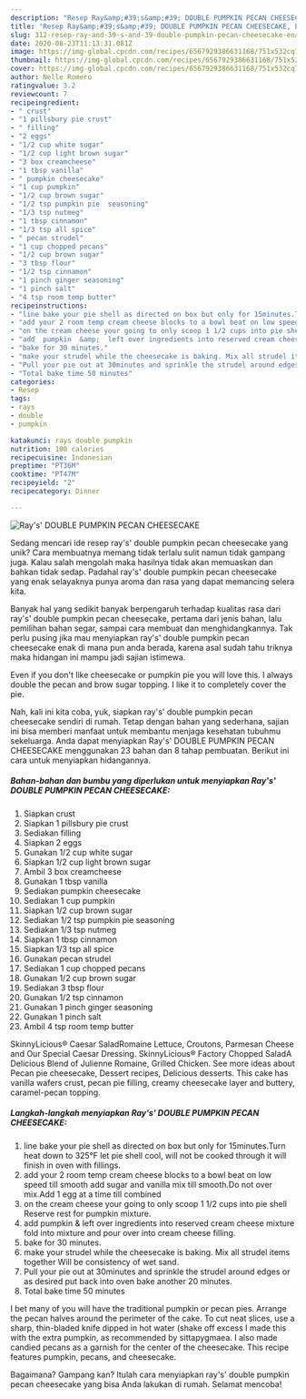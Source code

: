 ```yaml
---
description: "Resep Ray&amp;#39;s&amp;#39; DOUBLE PUMPKIN PECAN CHEESECAKE, Enak"
title: "Resep Ray&amp;#39;s&amp;#39; DOUBLE PUMPKIN PECAN CHEESECAKE, Enak"
slug: 312-resep-ray-and-39-s-and-39-double-pumpkin-pecan-cheesecake-enak
date: 2020-08-23T11:13:31.081Z
image: https://img-global.cpcdn.com/recipes/6567929386631168/751x532cq70/rays-double-pumpkin-pecan-cheesecake-recipe-main-photo.jpg
thumbnail: https://img-global.cpcdn.com/recipes/6567929386631168/751x532cq70/rays-double-pumpkin-pecan-cheesecake-recipe-main-photo.jpg
cover: https://img-global.cpcdn.com/recipes/6567929386631168/751x532cq70/rays-double-pumpkin-pecan-cheesecake-recipe-main-photo.jpg
author: Nelle Romero
ratingvalue: 3.2
reviewcount: 7
recipeingredient:
- " crust"
- "1 pillsbury pie crust"
- " filling"
- "2 eggs"
- "1/2 cup white sugar"
- "1/2 cup light brown sugar"
- "3 box creamcheese"
- "1 tbsp vanilla"
- " pumpkin cheesecake"
- "1 cup pumpkin"
- "1/2 cup brown sugar"
- "1/2 tsp pumpkin pie  seasoning"
- "1/3 tsp nutmeg"
- "1 tbsp cinnamon"
- "1/3 tsp all spice"
- " pecan strudel"
- "1 cup chopped pecans"
- "1/2 cup brown sugar"
- "3 tbsp flour"
- "1/2 tsp cinnamon"
- "1 pinch ginger seasoning"
- "1 pinch salt"
- "4 tsp room temp butter"
recipeinstructions:
- "line bake your pie shell as directed on box but only for 15minutes.Turn heat down to 325°F let pie shell cool, will not be cooked through it will finish in oven with fillings."
- "add your 2 room temp cream cheese blocks to a bowl beat on low speed till smooth add sugar and vanilla mix till smooth.Do not over mix.Add 1 egg at a time till combined"
- "on the cream cheese your going to only scoop 1 1/2 cups into pie shell Reserve rest for pumpkin mixture."
- "add  pumpkin  &amp;  left over ingredients into reserved cream cheese mixture fold into mixture and pour over into cream cheese filling."
- "bake for 30 minutes."
- "make your strudel while the cheesecake is baking. Mix all strudel items together Will be  consistency of wet sand."
- "Pull your pie out at 30minutes and sprinkle the strudel around edges or as desired put back into oven bake another 20 minutes."
- "Total bake time 50 minutes"
categories:
- Resep
tags:
- rays
- double
- pumpkin

katakunci: rays double pumpkin 
nutrition: 100 calories
recipecuisine: Indonesian
preptime: "PT36M"
cooktime: "PT47M"
recipeyield: "2"
recipecategory: Dinner

---
```



![Ray&#39;s&#39; DOUBLE PUMPKIN PECAN CHEESECAKE](https://img-global.cpcdn.com/recipes/6567929386631168/751x532cq70/rays-double-pumpkin-pecan-cheesecake-recipe-main-photo.jpg)

Sedang mencari ide resep ray&#39;s&#39; double pumpkin pecan cheesecake yang unik? Cara membuatnya memang tidak terlalu sulit namun tidak gampang juga. Kalau salah mengolah maka hasilnya tidak akan memuaskan dan bahkan tidak sedap. Padahal ray&#39;s&#39; double pumpkin pecan cheesecake yang enak selayaknya punya aroma dan rasa yang dapat memancing selera kita.

Banyak hal yang sedikit banyak berpengaruh terhadap kualitas rasa dari ray&#39;s&#39; double pumpkin pecan cheesecake, pertama dari jenis bahan, lalu pemilihan bahan segar, sampai cara membuat dan menghidangkannya. Tak perlu pusing jika mau menyiapkan ray&#39;s&#39; double pumpkin pecan cheesecake enak di mana pun anda berada, karena asal sudah tahu triknya maka hidangan ini mampu jadi sajian istimewa.

Even if you don&#39;t like cheesecake or pumpkin pie you will love this. I always double the pecan and brow sugar topping. I like it to completely cover the pie.


Nah, kali ini kita coba, yuk, siapkan ray&#39;s&#39; double pumpkin pecan cheesecake sendiri di rumah. Tetap dengan bahan yang sederhana, sajian ini bisa memberi manfaat untuk membantu menjaga kesehatan tubuhmu sekeluarga. Anda dapat menyiapkan Ray&#39;s&#39; DOUBLE PUMPKIN PECAN CHEESECAKE menggunakan 23 bahan dan 8 tahap pembuatan. Berikut ini cara untuk menyiapkan hidangannya.

<!--inarticleads1-->

##### Bahan-bahan dan bumbu yang diperlukan untuk menyiapkan Ray&#39;s&#39; DOUBLE PUMPKIN PECAN CHEESECAKE:

1. Siapkan  crust
1. Siapkan 1 pillsbury pie crust
1. Sediakan  filling
1. Siapkan 2 eggs
1. Gunakan 1/2 cup white sugar
1. Siapkan 1/2 cup light brown sugar
1. Ambil 3 box creamcheese
1. Gunakan 1 tbsp vanilla
1. Sediakan  pumpkin cheesecake
1. Sediakan 1 cup pumpkin
1. Siapkan 1/2 cup brown sugar
1. Sediakan 1/2 tsp pumpkin pie  seasoning
1. Sediakan 1/3 tsp nutmeg
1. Siapkan 1 tbsp cinnamon
1. Siapkan 1/3 tsp all spice
1. Gunakan  pecan strudel
1. Sediakan 1 cup chopped pecans
1. Gunakan 1/2 cup brown sugar
1. Sediakan 3 tbsp flour
1. Gunakan 1/2 tsp cinnamon
1. Gunakan 1 pinch ginger seasoning
1. Gunakan 1 pinch salt
1. Ambil 4 tsp room temp butter


SkinnyLicious® Caesar SaladRomaine Lettuce, Croutons, Parmesan Cheese and Our Special Caesar Dressing. SkinnyLicious® Factory Chopped SaladA Delicious Blend of Julienne Romaine, Grilled Chicken. See more ideas about Pecan pie cheesecake, Dessert recipes, Delicious desserts. This cake has vanilla wafers crust, pecan pie filling, creamy cheesecake layer and buttery, caramel-pecan topping. 

<!--inarticleads2-->

##### Langkah-langkah menyiapkan Ray&#39;s&#39; DOUBLE PUMPKIN PECAN CHEESECAKE:

1. line bake your pie shell as directed on box but only for 15minutes.Turn heat down to 325°F let pie shell cool, will not be cooked through it will finish in oven with fillings.
1. add your 2 room temp cream cheese blocks to a bowl beat on low speed till smooth add sugar and vanilla mix till smooth.Do not over mix.Add 1 egg at a time till combined
1. on the cream cheese your going to only scoop 1 1/2 cups into pie shell Reserve rest for pumpkin mixture.
1. add  pumpkin  &amp;  left over ingredients into reserved cream cheese mixture fold into mixture and pour over into cream cheese filling.
1. bake for 30 minutes.
1. make your strudel while the cheesecake is baking. Mix all strudel items together Will be  consistency of wet sand.
1. Pull your pie out at 30minutes and sprinkle the strudel around edges or as desired put back into oven bake another 20 minutes.
1. Total bake time 50 minutes


I bet many of you will have the traditional pumpkin or pecan pies. Arrange the pecan halves around the perimeter of the cake. To cut neat slices, use a sharp, thin-bladed knife dipped in hot water (shake off excess I made this with the extra pumpkin, as recommended by sittapygmaea. I also made candied pecans as a garnish for the center of the cheesecake. This recipe features pumpkin, pecans, and cheesecake. 

Bagaimana? Gampang kan? Itulah cara menyiapkan ray&#39;s&#39; double pumpkin pecan cheesecake yang bisa Anda lakukan di rumah. Selamat mencoba!
